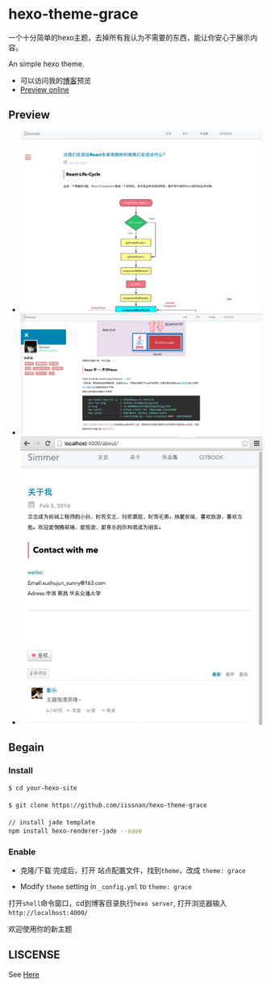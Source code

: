 # hexo-theme-grace

一个十分简单的hexo主题，去掉所有我认为不需要的东西，能让你安心于展示内容。

An simple hexo theme.

 - 可以访问我的[博客](http://hisimmer.com/)预览
 - [Preview online ](http://hisimmer.com/)

## Preview 

 * ![预览](source/images/demo1.png)
 * ![预览](source/images/demo2.png)
 * ![预览](source/images/demo3.png)

## Begain 

### Install

```bash
$ cd your-hexo-site

$ git clone https://github.com/iissnan/hexo-theme-grace

// install jade template 
npm install hexo-renderer-jade --save     

```

### Enable

* 克隆/下载 完成后，打开 站点配置文件，找到`theme`，改成 `theme: grace`

* Modify `theme` setting in `_config.yml` to `theme: grace`

打开`shell`命令窗口，cd到博客目录执行`hexo server`, 打开浏览器输入`http://localhost:4000/` 

欢迎使用你的新主题

## LISCENSE

See [Here](./LICENSE)
